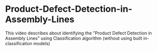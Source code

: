 # Product-Defect-Detection-in-Assembly-Lines
This video describes about identifying the "Product Defect Detection in Assembly Lines" using Classification algorithm (without using built in- classification models)
